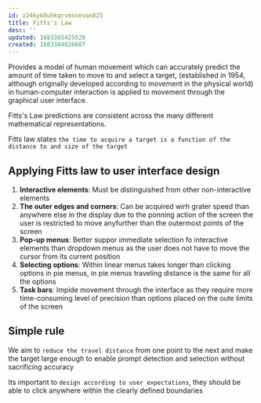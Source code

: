 ```yaml
---
id: z24kyk9uhkqrvmsnevan825
title: Fitts's Law
desc: ''
updated: 1683385425528
created: 1683384026607
---
```


Provides a model of human movement which can accurately predict the amount of time taken to move to and select a target, (established in 1954, although originally developed according to movement in the physical world) in human-computer interaction is applied to movement through the graphical user interface. 

Fitts's Law predictions are consistent across the many different mathematical representations.

Fitts law states `the time to acquire a target is a function of the distance to and size of the target`

## Applying Fitts law to user interface design

1. **Interactive elements**: Must be distinguished from other non-interactive elements
2. **The outer edges and corners**: Can be acquired wirh grater speed than anywhere else in the display due to the ponning action of the screen the user is restricted to move anyfurther than the outermost points of the screen
3. **Pop-up menus**: Better suppor immediate selection fo interactive elements than dropdown menus as the user does not have to move the cursor from its current position
4. **Selecting options**: Within linear menus takes longer than clicking options in pie menus, in pie menus traveling distance is the same for all the options
5. **Task bars**: Impide movement through the interface as they require more time-consuming level of precision than options placed on the oute limits of the screen

## Simple rule

We aim to `reduce the travel distance` from one point to the next and make the target large enough to enable prompt detection and selection without sacrificing accuracy

Its important to `design according to user expectations`, they should be able to click anywhere within the clearly defined boundaries

